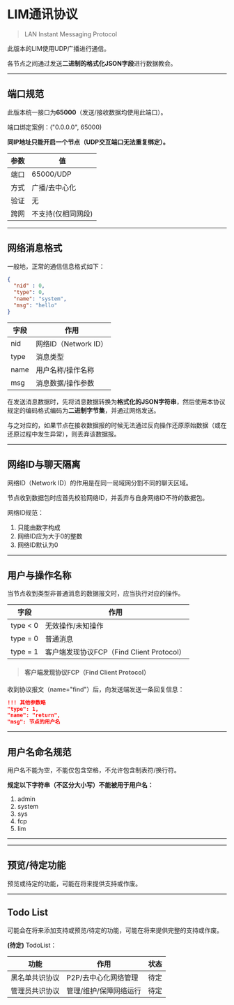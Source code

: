 # LIM通讯协议

> LAN Instant Messaging Protocol

此版本的LIM使用UDP广播进行通信。

各节点之间通过发送**二进制的格式化JSON字段**进行数据教会。

---

## 端口规范

此版本统一接口为**65000**（发送/接收数据均使用此端口）。

端口绑定案例：("0.0.0.0", 65000)

**同IP地址只能开启一个节点（UDP交互端口无法重复绑定）。**

| 参数 | 值 |
| --- | --- |
| 端口 | 65000/UDP |
| 方式 | 广播/去中心化 |
| 验证 | 无 |
| 跨网 | 不支持(仅相同网段) |

--- 

## 网络消息格式

一般地，正常的通信信息格式如下：

```json
{
  "nid" : 0,
  "type": 0,
  "name": "system",
  "msg": "hello"
}
```

| 字段 | 作用 |
| --- | --- |
| nid | 网络ID（Network ID） |
| type | 消息类型 |
| name | 用户名称/操作名称 |
| msg | 消息数据/操作参数 |


在发送消息数据时，先将消息数据转换为**格式化的JSON字符串**，然后使用本协议规定的编码格式编码为**二进制字节集**，并通过网络发送。

与之对应的，如果节点在接收数据报的时候无法通过反向操作还原原始数据（或在还原过程中发生异常），则丢弃该数据报。

---

## 网络ID与聊天隔离

网络ID（Network ID）的作用是在同一局域网分割不同的聊天区域。

节点收到数据包时应首先校验网络ID，并丢弃与自身网络ID不符的数据包。

网络ID规范：

1. 只能由数字构成
2. 网络ID应为大于0的整数
3. 网络ID默认为0


---

## 用户与操作名称

当节点收到类型非普通消息的数据报文时，应当执行对应的操作。

| 字段 | 作用 |
| --- | --- |
| type < 0 | 无效操作/未知操作 |
| type = 0 | 普通消息 |
| type = 1 | 客户端发现协议FCP（Find Client Protocol） |

> #### 客户端发现协议FCP（Find Client Protocol）

收到协议报文（name="find"）后，向发送端发送一条回复信息：

```json
!!! 其他参数略
"type": 1,
"name": "return",
"msg": 节点的用户名
```
---

## 用户名命名规范

用户名不能为空，不能仅包含空格，不允许包含制表符/换行符。

**规定以下字符串（不区分大小写）不能被用于用户名：**
1. admin
2. system
3. sys
4. fcp
5. lim



---

---

## 预览/待定功能

预览或待定的功能，可能在将来提供支持或作废。


---

## Todo List

可能会在将来添加支持或预览/待定的功能，可能在将来提供完整的支持或作废。

**(待定)** TodoList：

| 功能 | 作用 | 状态 |
| --- | --- | --- |
| 黑名单共识协议 | P2P/去中心化网络管理 | 待定 |
| 管理员共识协议 | 管理/维护/保障网络运行 | 待定 |









